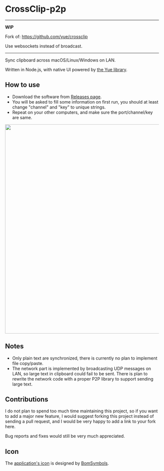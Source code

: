# CrossClip-p2p
------------------------------------

**WIP**

Fork of: https://github.com/yue/crossclip

Use websockets instead of broadcast.


------
Sync clipboard across macOS/Linux/Windows on LAN.

Written in Node.js, with native UI powered by [the Yue library](https://github.com/yue/yue).

## How to use

* Download the software from [Releases page](https://github.com/yue/crossclip/releases).
* You will be asked to fill some information on first run, you should at least
  change "channel" and "key" to unique strings.
* Repeat on your other computers, and make sure the port/channel/key are same.

<img width="685" src="https://user-images.githubusercontent.com/639601/89036101-0c59c480-d377-11ea-9e2c-43f58f3f45ff.png">

## Notes

* Only plain text are synchronized, there is currently no plan to implement file
  copy/paste.
* The network part is implemented by broadcasting UDP messages on LAN, so large
  text in clipboard could fail to be sent. There is plan to rewrite the network
  code with a proper P2P library to support sending large text.

## Contributions

I do not plan to spend too much time maintaining this project, so if you want to
add a major new feature, I would suggest forking this project instead of sending
a pull request, and I would be very happy to add a link to your fork here.

Bug reports and fixes would still be very much appreciated.

## Icon

The [application's icon](https://www.iconfinder.com/icons/2530830)
is designed by [BomSymbols](https://www.iconfinder.com/korawan_m).
